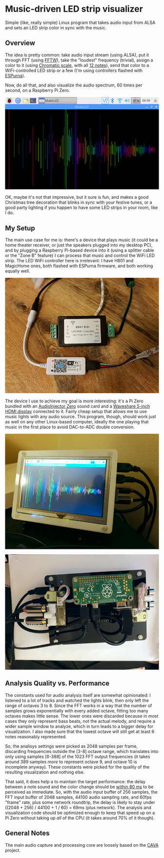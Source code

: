 # Music-driven LED strip visualizer

Simple (like, really simple) Linux program that takes audio input from ALSA and sets an LED strip color in sync with the music.

## Overview

The idea is pretty common: take audio input stream (using ALSA), put it through FFT (using [FFTW](http://www.fftw.org/)), take the "loudest" frequency (trivial), assign a color to it (using [Chromatic scale](https://en.wikipedia.org/wiki/Chromatic_scale), with all [12 notes](https://www.youtube.com/watch?v=IT9CPoe5LnM)), send that color to a WiFi-controlled LED strip or a few (I'm using controllers flashed with [ESPurna](https://github.com/xoseperez/espurna)).

Now, do all that, and also visualize the audio spectrum, 60 times per second, on a Raspberry Pi Zero.

![What it looks like](img/screenshot.png)

OK, maybe it's not that impressive, but it sure is fun, and makes a good Christmas tree decoration that blinks in sync with your festive tunes, or a good party lighting if you happen to have some LED strips in your room, like I do.

## My Setup

The main use case for me is: there's a device that plays music (it could be a home theater receiver, or just the speakers plugged into my desktop PC), and by plugging a Raspberry Pi-based device into it (using a splitter cable or the "Zone B" feature) I can process that music and control the WiFi LED strip. The LED WiFi controller here is irrelevant: I have H801 and MagicHome ones, both flashed with ESPurna firmware, and both working equally well.

![LED WiFi controllers](img/espurna.jpg)

The device I use to achieve my goal is more interesting: it's a Pi Zero bundled with an [AudioInjector Zero](https://www.kickstarter.com/projects/1250664710/audio-injector-zero-sound-card-for-the-raspberry-p) sound card and a [Waveshare 5-inch HDMI display](https://www.waveshare.com/5inch-hdmi-lcd-b.htm) connected to it. Fairly cheap setup that allows me to use music lights with any audio source. This program, though, should work just as well on any other Linux-based computer, ideally the one playing that music in the first place to avoid DAC-to-ADC double conversion.

![Visualizer from the front](img/front.jpg)

![Visualizer from the back](img/back.jpg)

## Analysis Quality vs. Performance

The constants used for audio analysis itself are somewhat opinionated: I listened to a lot of tracks and watched the lights blink, then only left the range of octaves 3 to 8. Since the FFT works in a way that the number of samples grows exponentially with every added octave, fitting too many octaves makes little sense. The lower ones were discarded because in most cases they only represent bass beats, not the actual melody, and require a wider sample window to analyze, which in turn leads to a bigger delay for visualization. I also made sure that the lowest octave will still get at least 6 notes reasonably represented.

So, the analisys settings were picked as 2048 samples per frame, discarding frequencies outside the [3-8] octave range, which translates into only using samples [6-388] of the 1023 FFT output frequencies (it takes around 389 samples *more* to represent octave 9, and octave 10 is incomplete anyway). These constants were picked for the quality of the resulting visualization and nothing else.

That said, it does help a to maintain the target performance: the delay between a note sound and the color change should be [within 80 ms](https://paulbakaus.com/tutorials/performance/the-illusion-of-speed/) to be perceived as immediate. So, with the audio input buffer of 256 samples, the FFT input buffer of 2048 samples, 44100 audio sampling rate, and 60fps "frame" rate, plus some network roundtrip, the delay is likely to stay under ((2048 + 256) / 44100 + 1 / 60) = 69ms (plus network). The analysis and visualization code should be optimized enough to keep that speed up on a Pi Zero without taking up *all* of the CPU (it takes around 70% of it though).

## General Notes

The main audio capture and processing core are loosely based on the [CAVA](https://github.com/karlstav/cava) project.
